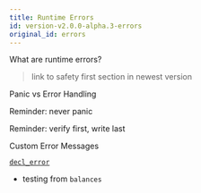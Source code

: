 ```yaml
---
title: Runtime Errors
id: version-v2.0.0-alpha.3-errors
original_id: errors
---
```


What are runtime errors?
> link to safety first section in newest version

Panic vs Error Handling

Reminder: never panic

Reminder: verify first, write last

Custom Error Messages

[`decl_error`](https://substrate.dev/rustdocs/master/frame_support/macro.decl_error.html)

* testing from `balances`
